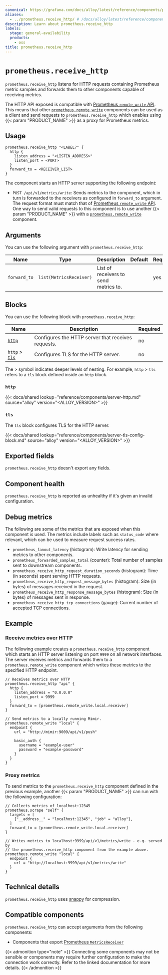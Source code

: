 ```yaml
---
canonical: https://grafana.com/docs/alloy/latest/reference/components/prometheus/prometheus.receive_http/
aliases:
  - ../prometheus.receive_http/ # /docs/alloy/latest/reference/components/prometheus.receive_http/
description: Learn about prometheus.receive_http
labels:
  stage: general-availability
  products:
    - oss
title: prometheus.receive_http
---
```


# `prometheus.receive_http`

`prometheus.receive_http` listens for HTTP requests containing Prometheus metric samples and forwards them to other components capable of receiving metrics.

The HTTP API exposed is compatible with [Prometheus `remote_write` API][prometheus-remote-write-docs].
This means that other [`prometheus.remote_write`][prometheus.remote_write] components can be used as a client and send requests to `prometheus.receive_http` which enables using {{< param "PRODUCT_NAME" >}} as a proxy for Prometheus metrics.

[prometheus.remote_write]: ../prometheus.remote_write/
[prometheus-remote-write-docs]: https://prometheus.io/docs/prometheus/2.45/querying/api/#remote-write-receiver

## Usage

```alloy
prometheus.receive_http "<LABEL?" {
  http {
    listen_address = "<LISTEN_ADDRESS>"
    listen_port = <PORT>
  }
  forward_to = <RECEIVER_LIST>
}
```

The component starts an HTTP server supporting the following endpoint:

- `POST /api/v1/metrics/write`: Sends metrics to the component, which in turn is forwarded to the receivers as configured in `forward_to` argument.
  The request format must match that of [Prometheus `remote_write` API][prometheus-remote-write-docs].
  One way to send valid requests to this component is to use another {{< param "PRODUCT_NAME" >}} with a [`prometheus.remote_write`][prometheus.remote_write] component.

## Arguments

You can use the following argument with `prometheus.receive_http`:

| Name         | Type                    | Description                           | Default | Required |
| ------------ | ----------------------- | ------------------------------------- | ------- | -------- |
| `forward_to` | `list(MetricsReceiver)` | List of receivers to send metrics to. |         | yes      |

## Blocks

You can use the following block with `prometheus.receive_http`:

| Name                  | Description                                        | Required |
| --------------------- | -------------------------------------------------- | -------- |
| [`http`][http]        | Configures the HTTP server that receives requests. | no       |
| `http` > [`tls`][tls] | Configures TLS for the HTTP server.                | no       |

The > symbol indicates deeper levels of nesting.
For example, `http` > `tls` refers to a `tls` block defined inside an `http` block.

[http]: #http
[tls]: #tls

### `http`

{{< docs/shared lookup="reference/components/server-http.md" source="alloy" version="<ALLOY_VERSION>" >}}

### `tls`

The `tls` block configures TLS for the HTTP server.

{{< docs/shared lookup="reference/components/server-tls-config-block.md" source="alloy" version="<ALLOY_VERSION>" >}}

## Exported fields

`prometheus.receive_http` doesn't export any fields.

## Component health

`prometheus.receive_http` is reported as unhealthy if it's given an invalid configuration.

## Debug metrics

The following are some of the metrics that are exposed when this component is used.
The metrics include labels such as `status_code` where relevant, which can be used to measure request success rates.

- `prometheus_fanout_latency` (histogram): Write latency for sending metrics to other components.
- `prometheus_forwarded_samples_total` (counter): Total number of samples sent to downstream components.
- `prometheus_receive_http_request_duration_seconds` (histogram): Time (in seconds) spent serving HTTP requests.
- `prometheus_receive_http_request_message_bytes` (histogram): Size (in bytes) of messages received in the request.
- `prometheus_receive_http_response_message_bytes` (histogram): Size (in bytes) of messages sent in response.
- `prometheus_receive_http_tcp_connections` (gauge): Current number of accepted TCP connections.

## Example

### Receive metrics over HTTP

The following example creates a `prometheus.receive_http` component which starts an HTTP server listening on port `9999` on all network interfaces.
The server receives metrics and forwards them to a `prometheus.remote_write` component which writes these metrics to the specified HTTP endpoint.

```alloy
// Receives metrics over HTTP
prometheus.receive_http "api" {
  http {
    listen_address = "0.0.0.0"
    listen_port = 9999
  }
  forward_to = [prometheus.remote_write.local.receiver]
}

// Send metrics to a locally running Mimir.
prometheus.remote_write "local" {
  endpoint {
    url = "http://mimir:9009/api/v1/push"

    basic_auth {
      username = "example-user"
      password = "example-password"
    }
  }
}
```

### Proxy metrics

To send metrics to the `prometheus.receive_http` component defined in the previous example, another {{< param "PRODUCT_NAME" >}} can run with the following configuration:

```alloy
// Collects metrics of localhost:12345
prometheus.scrape "self" {
  targets = [
    {"__address__" = "localhost:12345", "job" = "alloy"},
  ]
  forward_to = [prometheus.remote_write.local.receiver]
}

// Writes metrics to localhost:9999/api/v1/metrics/write - e.g. served by
// the prometheus.receive_http component from the example above.
prometheus.remote_write "local" {
  endpoint {
    url = "http://localhost:9999/api/v1/metrics/write"
  }
}
```

## Technical details

`prometheus.receive_http` uses [snappy](<https://en.wikipedia.org/wiki/Snappy_(compression)>) for compression.

<!-- START GENERATED COMPATIBLE COMPONENTS -->

## Compatible components

`prometheus.receive_http` can accept arguments from the following components:

- Components that export [Prometheus `MetricsReceiver`](../../../compatibility/#prometheus-metricsreceiver-exporters)

{{< admonition type="note" >}}
Connecting some components may not be sensible or components may require further configuration to make the connection work correctly.
Refer to the linked documentation for more details.
{{< /admonition >}}

<!-- END GENERATED COMPATIBLE COMPONENTS -->
